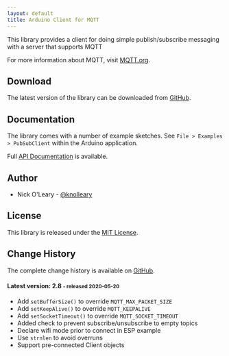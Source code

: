 ```yaml
---
layout: default
title: Arduino Client for MQTT
---
```


This library provides a client for doing simple publish/subscribe messaging with a server that supports MQTT

For more information about MQTT, visit [MQTT.org](http://mqtt.org).

## Download

The latest version of the library can be downloaded from [GitHub](https://github.com/knolleary/pubsubclient/releases/latest).

## Documentation

The library comes with a number of example sketches. See `File > Examples > PubSubClient` within the Arduino application.

Full <a href="api.html">[API Documentation](/api) is available.

## Author

 - Nick O'Leary - [@knolleary](https://twitter.com/knolleary)

## License

This library is released under the [MIT License](http://www.opensource.org/licenses/mit-license.php).


## Change History

 The complete change history is available on [GitHub](https://github.com/knolleary/pubsubclient/commits/master).

#### Latest version: 2.8 <small> - released 2020-05-20</small>

 - Add `setBufferSize()` to override `MQTT_MAX_PACKET_SIZE`
 - Add `setKeepAlive()` to override `MQTT_KEEPALIVE`
 - Add `setSocketTimeout()` to override `MQTT_SOCKET_TIMEOUT`
 - Added check to prevent subscribe/unsubscribe to empty topics
 - Declare wifi mode prior to connect in ESP example
 - Use `strnlen` to avoid overruns
 - Support pre-connected Client objects

